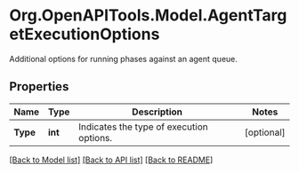 # Org.OpenAPITools.Model.AgentTargetExecutionOptions
Additional options for running phases against an agent queue.

## Properties

Name | Type | Description | Notes
------------ | ------------- | ------------- | -------------
**Type** | **int** | Indicates the type of execution options. | [optional] 

[[Back to Model list]](../README.md#documentation-for-models) [[Back to API list]](../README.md#documentation-for-api-endpoints) [[Back to README]](../README.md)

